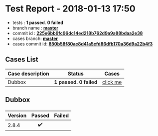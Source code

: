 # Test Report - 2018-01-13 17:50

- tests  : **1 passed**. **0 failed**
- branch name : **[master](https://github.com/apache/incubator-skywalking/tree/master)**
- commit id : **[225e6bb9fc96dc14ed218b762d9a9a88bdaa2e38](https://github.com/apache/incubator-skywalking/commit/225e6bb9fc96dc14ed218b762d9a9a88bdaa2e38)**
- cases branch: **[master](https://github.com/SkywalkingTest/skywalking-autotest-scenarios/tree/master)**
- cases commit id: **[850b58f80ac8d41a5cfd86dfb170a36d9a22b4f3](https://github.com/SkywalkingTest/skywalking-autotest-scenarios/commit/850b58f80ac8d41a5cfd86dfb170a36d9a22b4f3)**

## Cases List

| Case description | Status | Cases|
|:-----|:-----:|:-----:|
|Dubbox| **1 passed. 0 failed**| [click me](#dubbox) |

## Dubbox

### 
|  Version     | Passed | Failed|
|:------------- |:-------:|:-----:|
| 2.8.4  | :heavy_check_mark:||

